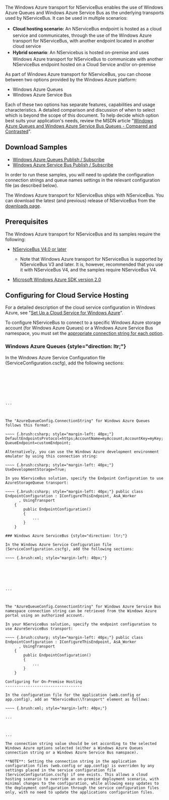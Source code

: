 <!--
title: "Windows Azure Transport"
tags: 
-->

The Windows Azure transport for NServiceBus enables the use of Windows Azure Queues and Windows Azure Service Bus as the underlying transports used by NServiceBus. It can be used in multiple scenarios:

-   <span style="font-size: 14px; line-height: 24px;">**Cloud hosting
    scenario:** An NServiceBus endpoint is hosted as a cloud service and
    communicates, through the use of the Windows Azure transport for
    NServiceBus, with another endpoint located in another cloud
    service</span>
-   **<span style="font-size: 14px; line-height: 24px;">Hybrid
    </span>scenario**: An NServicebus is hosted on-premise and uses
    Windows Azure transport for NServiceBus to communicate with another
    NServiceBus endpoint hosted on a Cloud Service and/or on-premise

As part of Windows Azure transport for NServiceBus, you can choose between two options provided by the Windows Azure platform:

-   Windows Azure Queues
-   Windows Azure Service Bus

Each of these two options has separate features, capabilities and usage characteristics. A detailed comparison and discussion of when to select which is beyond the scope of this document. To help decide which option best suits your application's needs, review the MSDN article "[Windows Azure Queues and Windows Azure Service Bus Queues - Compared and Contrasted](http://msdn.microsoft.com/en-us/library/windowsazure/hh767287.aspx)".

Download Samples
----------------

-   [Windows Azure Queues Publish /
    Subscribe](http://d214svlj19ktn4.cloudfront.net/NServiceBus/Samples/Azure/AzurePubSub.zip)
-   [Windows Azure Service Bus Publish /
    Subscribe](http://d214svlj19ktn4.cloudfront.net/NServiceBus/Samples/Azure/AzureServiceBusPubSub.zip)

In order to run these samples, you will need to update the configuration connection strings and queue names settings in the relevant configuration file (as described below).

The Windows Azure transport for NServiceBus ships with NServiceBus. You can download the latest (and previous) release of NServiceBus from the
[downloads page](/downloads).

Prerequisites
-------------

The Windows Azure transport for NServiceBus and its samples require the following:

-   [NServiceBus V4.0 or later](/downloads)
    -   Note that Windows Azure transport for NServiceBus is supported
        by NServiceBus V3 and later. It is, however, recommended that
        you use it with NServiceBus V4, and the samples require
        NServiceBus V4.

-   [Microsoft Windows Azure SDK version
    2.0](http://www.windowsazure.com/en-us/downloads/)

Configuring for Cloud Service Hosting
-------------------------------------

For a detailed description of the cloud service configuration in Windows Azure, see "[Set Up a Cloud Service for Windows Azure](http://msdn.microsoft.com/en-us/library/windowsazure/hh124108.aspx#bk_Config)".

To configure NServiceBus to connect to a specific Windows Azure storage account (for Windows Azure Queues) or a Windows Azure Service Bus namespace, you must set the [appropriate connection string for each option](http://www.connectionstrings.com/windows-azure).

### Windows Azure Queues {style="direction: ltr;"}

In the Windows Azure Service Configuration file
(ServiceConfiguration.cscfg), add the following sections:

~~~~ {.brush:xml; style="margin-left: 40px;"}







...



The "AzureQueueConfig.ConnectionString" for Windows Azure Queues follows this format:

~~~~ {.brush:csharp; style="margin-left: 40px;"} DefaultEndpointsProtocol=https;AccountName=myAccount;AccountKey=myKey; QueueEndpoint=customEndpoint;

Alternatively, you can use the Windows Azure development environment emulator by using this connection string:

~~~~ {.brush:csharp; style="margin-left: 40px;"} UseDevelopmentStorage=True;

In you NServiceBus solution, specify the Endpoint Configuration to use AzureStorageQueue transport:

~~~~ {.brush:csharp; style="margin-left: 40px;"} public class EndpointConfiguration : IConfigureThisEndpoint, AsA_Worker
      , UsingTransport
    {
        public EndpointConfiguration()
        {
            ...
        }
    }

### Windows Azure ServiceBus {style="direction: ltr;"}

In the Windows Azure Service Configuration file
(ServiceConfiguration.cscfg), add the following sections:

~~~~ {.brush:xml; style="margin-left: 40px;"}






...



The "AzureQueueConfig.ConnectionString" for Windows Azure Service Bus namespace connection string can be retrieved from the Windows Azure portal using an authorized account.

In your NServiceBus solution, specify the endpoint configuration to use AzureServiceBus transport:

~~~~ {.brush:csharp; style="margin-left: 40px;"} public class EndpointConfiguration : IConfigureThisEndpoint, AsA_Worker
      , UsingTransport
    {
        public EndpointConfiguration()
        {
            ...
        }
    }

Configuring for On-Premise Hosting
----------------------------------

In the configuration file for the application (web.config or app.config), add an "NServiceBus\\Transport" element as follows:

~~~~ {.brush:xml; style="margin-left: 40px;"}

...



... 

The connection string value should be set according to the selected Windows Azure options selected (either a Windows Azure Queues connection string or a Windows Azure Service Bus namspace).

**NOTE**: Setting the connection string in the application configuration files (web.config or app.config) is overriden by any settings placed in the service configuration file (ServiceConfiguration.cscfg) if one exists. This allows a cloud hosting scenario to override an on-premise deployment scenario, with minimal changes to the configuration, while allowing easy updates to the deployment configuration through the service configuration files only, with no need to update the applications configuration files.

